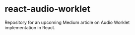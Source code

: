 # react-audio-worklet
Repository for an upcoming Medium article on Audio Worklet implementation in React.
